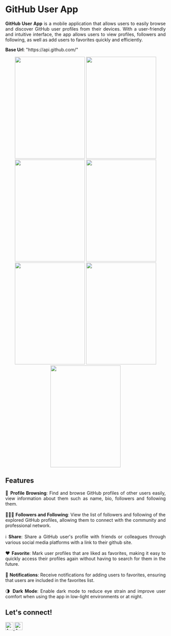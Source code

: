 <h1>GitHub User App</h1>

<p align="justify">
<b>GitHub User App</b> is a mobile application that allows users to easily browse and discover GitHub user profiles from their devices. With a user-friendly and intuitive interface, the app allows users to view profiles, followers and following, as well as add users to favorites quickly and efficiently.
</p>

<p><b>Base Url</b>: "https://api.github.com/"</p>

<p align="center">
  <img src="https://github.com/anisanurjanah/GitHub-User-App/assets/74089025/08b08816-93fc-4781-be11-6bd39cab87cc" width=220 height=320>
  <img src="https://github.com/anisanurjanah/GitHub-User-App/assets/74089025/cefb2524-8872-48fc-b396-91bc2de6a704" width=220 height=320>
  <img src="https://github.com/anisanurjanah/GitHub-User-App/assets/74089025/c973015c-50bb-4e5c-89ba-59221b92a1c2" width=220 height=320>
  <img src="https://github.com/anisanurjanah/GitHub-User-App/assets/74089025/78aa2401-e8e7-40b7-916f-6bf304ae6959" width=220 height=320>
  <img src="https://github.com/anisanurjanah/GitHub-User-App/assets/74089025/5fec51e3-b0c9-4832-9894-0f4c70830a31" width=220 height=320>
  <img src="https://github.com/anisanurjanah/GitHub-User-App/assets/74089025/bc309fc5-766c-4baa-b3e5-767b243a721d" width=220 height=320>
  <img src="https://github.com/anisanurjanah/GitHub-User-App/assets/74089025/20f3a759-b2d9-4984-ba27-25d70605fc2c" width=220 height=320>
</p>

<h2>Features</h2>
<p align="justify">
  🤵 <b>Profile Browsing</b>: Find and browse GitHub profiles of other users easily, view information about them such as name, bio, followers and following them.
  </br></br>
  🧑‍🤝‍🧑 <b>Followers and Following</b>: View the list of followers and following of the explored GitHub profiles, allowing them to connect with the community and professional network.
  </br></br>
  ℹ️  <b>Share</b>: Share a GitHub user's profile with friends or colleagues through various social media platforms with a link to their github site.
  </br></br>
❤️ <b>Favorite</b>: Mark user profiles that are liked as favorites, making it easy to quickly access their profiles again without having to search for them in the future.
  </br></br>
📓 <b>Notifications</b>: Receive notifications for adding users to favorites, ensuring that users are included in the favorites list.
  </br></br>
🌗 <b>Dark Mode</b>: Enable dark mode to reduce eye strain and improve user comfort when using the app in low-light environments or at night.
</p>

<h2>Let's connect!</h2>
<a href="https://www.instagram.com/nissxxse/">
  <img src="https://img.shields.io/badge/Instagram-@nissxxse-orange?&logo=instagram&logoColor=white" height=25 alt="Anisa's Instagram" />
</a>
<a href="https://www.linkedin.com/in/anisanurjanah/">
  <img src="https://img.shields.io/badge/LinkedIn-Anisa%20Nurjanah-orange?&logo=linkedin&logoColor=white" height=25 alt="Anisa's LinkedIn" />
</a>
